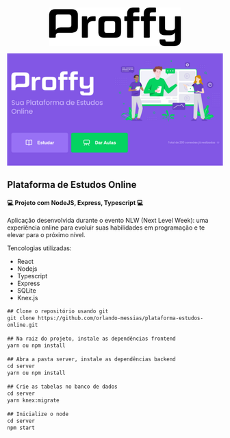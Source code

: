 <p align="center">
  <img alt="Proffy" src="/src/assets/images/logo2.svg" height="90px">
</p>
<p align="center">
  <img alt="Proffy" src="/src/assets/images/layout02.png">
</p>

## Plataforma de Estudos Online

#### :computer: Projeto com NodeJS, Express, Typescript  :computer:

Aplicação desenvolvida durante o evento NLW (Next Level Week): uma experiência online para evoluir suas habilidades em programação e te elevar para o próximo nível.

Tencologias utilizadas:
- React
- Nodejs
- Typescript
- Express
- SQLite
- Knex.js

```
## Clone o repositório usando git
git clone https://github.com/orlando-messias/plataforma-estudos-online.git

## Na raiz do projeto, instale as dependências frontend
yarn ou npm install

## Abra a pasta server, instale as dependências backend
cd server
yarn ou npm install

## Crie as tabelas no banco de dados
cd server 
yarn knex:migrate

## Inicialize o node
cd server
npm start
```
